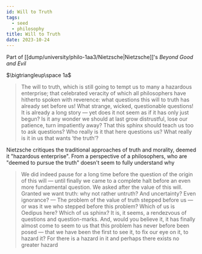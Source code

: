 ```yaml
---
id: Will to Truth
tags:
  - seed
  - philosophy
title: Will to Truth
date: 2023-10-24
---
```


Part of [[dump/university/philo-1aa3/Nietzsche|Nietzsche]]'s _Beyond Good and Evil_

$\bigtriangleup\space 1a$

> The will to truth, which is still going to tempt us to many a hazardous enterprise; that celebrated veracity of which all philosophers have hitherto spoken with reverence: what questions this will to truth has already set before us! What strange, wicked, questionable questions! It is already a long story — yet does it not seem as if it has only just begun? Is it any wonder we should at last grow distrustful, lose our patience, turn impatiently away? That this sphinx should teach us too to ask questions? Who really is it that here questions us? What really is it in us that wants ‘the truth’?

Nietzsche critiques the traditional approaches of truth and morality, deemed it "hazardous enterprise". From a perspective of a philosophers, who are "deemed to pursue the truth" doesn't seem to fully understand why

> We did indeed pause for a long time before the question of the origin of this will — until finally we came to a complete halt before an even more fundamental question. We asked after the value of this will. Granted we want truth: why not rather untruth? And uncertainty? Even ignorance? — The problem of the value of truth stepped before us — or was it we who stepped before this problem? Which of us is Oedipus here? Which of us sphinx? It is, it seems, a rendezvous of questions and question-marks. And, would you believe it, it has finally almost come to seem to us that this problem has never before been posed — that we have been the first to see it, to fix our eye on it, to hazard it? For there is a hazard in it and perhaps there exists no greater hazard
